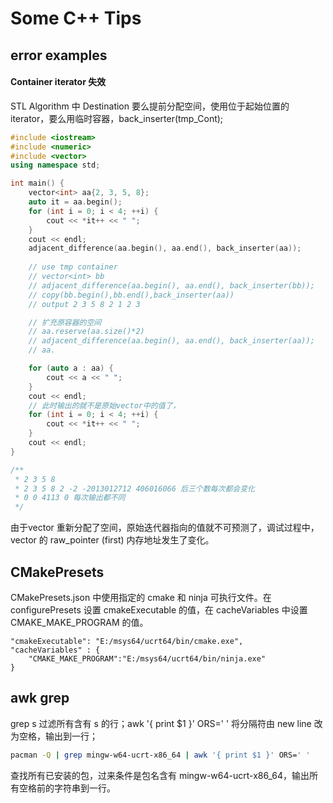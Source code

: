 # Some C++ Tips

## error examples
#### Container iterator 失效
STL Algorithm 中 Destination 要么提前分配空间，使用位于起始位置的 iterator，要么用临时容器，back_inserter(tmp_Cont);

```cpp
#include <iostream>
#include <numeric>
#include <vector>
using namespace std;

int main() {
    vector<int> aa{2, 3, 5, 8};
    auto it = aa.begin();
    for (int i = 0; i < 4; ++i) {
        cout << *it++ << " ";
    }
    cout << endl;
    adjacent_difference(aa.begin(), aa.end(), back_inserter(aa));
    
    // use tmp container
    // vector<int> bb
    // adjacent_difference(aa.begin(), aa.end(), back_inserter(bb));
    // copy(bb.begin(),bb.end(),back_inserter(aa))
    // output 2 3 5 8 2 1 2 3

    // 扩充原容器的空间
    // aa.reserve(aa.size()*2)
    // adjacent_difference(aa.begin(), aa.end(), back_inserter(aa));
    // aa.

    for (auto a : aa) {
        cout << a << " ";
    }
    cout << endl;
    // 此时输出的就不是原始vector中的值了，
    for (int i = 0; i < 4; ++i) {
        cout << *it++ << " ";
    }
    cout << endl;
}

/**
 * 2 3 5 8
 * 2 3 5 8 2 -2 -2013012712 406016066 后三个数每次都会变化
 * 0 0 4113 0 每次输出都不同
 */
```

由于vector 重新分配了空间，原始迭代器指向的值就不可预测了，调试过程中，vector 的 raw_pointer (first) 内存地址发生了变化。

## CMakePresets

CMakePresets.json 中使用指定的 cmake 和 ninja 可执行文件。在 configurePresets 设置 cmakeExecutable 的值，在 cacheVariables 中设置 CMAKE_MAKE_PROGRAM 的值。
```jsonc
"cmakeExecutable": "E:/msys64/ucrt64/bin/cmake.exe", 
"cacheVariables" : {
    "CMAKE_MAKE_PROGRAM":"E:/msys64/ucrt64/bin/ninja.exe"
}
```

## awk grep
grep s 过滤所有含有 s 的行；awk '{ print $1 }' ORS=' ' 将分隔符由 new line 改为空格，输出到一行；
```bash
pacman -Q | grep mingw-w64-ucrt-x86_64 | awk '{ print $1 }' ORS=' '
```
查找所有已安装的包，过来条件是包名含有 mingw-w64-ucrt-x86_64，输出所有空格前的字符串到一行。